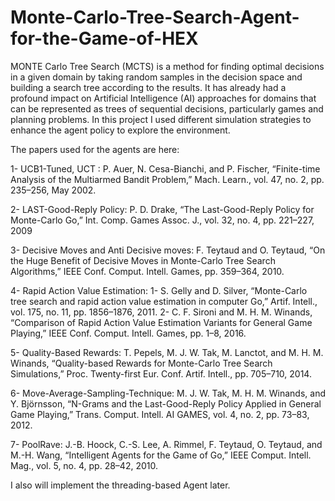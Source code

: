 # Monte-Carlo-Tree-Search-Agent-for-the-Game-of-HEX
MONTE Carlo Tree Search (MCTS) is a method for finding optimal decisions in a given domain by taking random samples in the decision space and building a search tree according to the results. It has already had a profound impact on Artificial Intelligence (AI) approaches for domains that can be represented as trees of sequential decisions, particularly games and planning problems. In this project I used different simulation strategies to enhance the agent policy to explore the environment.

The papers used for the agents are here:


1- UCB1-Tuned, UCT : 	P. Auer, N. Cesa-Bianchi, and P. Fischer, “Finite-time Analysis of the Multiarmed Bandit Problem,” Mach. Learn., vol. 47, no. 2, pp. 235–256, May 2002.

2- LAST-Good-Reply Policy: P. D. Drake, “The Last-Good-Reply Policy for Monte-Carlo Go,” Int. Comp. Games Assoc. J., vol. 32, no. 4, pp. 221–227, 2009

3- Decisive Moves and Anti Decisive moves:  F. Teytaud and O. Teytaud, “On the Huge Benefit of Decisive Moves in Monte-Carlo Tree Search Algorithms,” IEEE Conf. Comput. Intell. Games, pp. 359–364, 2010.

4- Rapid Action Value Estimation:
1- S. Gelly and D. Silver, “Monte-Carlo tree search and rapid action value estimation in computer Go,” Artif. Intell., vol. 175, no. 11, pp. 1856–1876, 2011.
2- C. F. Sironi and M. H. M. Winands, “Comparison of Rapid Action Value Estimation Variants for General Game Playing,” IEEE Conf. Comput. Intell. Games, pp. 1–8, 2016.

5- Quality-Based Rewards: T. Pepels, M. J. W. Tak, M. Lanctot, and M. H. M. Winands, “Quality-based Rewards for Monte-Carlo Tree Search Simulations,” Proc. Twenty-first Eur. Conf. Artif. Intell., pp. 705–710, 2014.

6- Move-Average-Sampling-Technique: M. J. W. Tak, M. H. M. Winands, and Y. Björnsson, “N-Grams and the Last-Good-Reply Policy Applied in General Game Playing,” Trans. Comput. Intell. AI GAMES, vol. 4, no. 2, pp. 73–83, 2012.

7- PoolRave: J.-B. Hoock, C.-S. Lee, A. Rimmel, F. Teytaud, O. Teytaud, and M.-H. Wang, “Intelligent Agents for the Game of Go,” IEEE Comput. Intell. Mag., vol. 5, no. 4, pp. 28–42, 2010.

I also will implement the threading-based Agent later.






